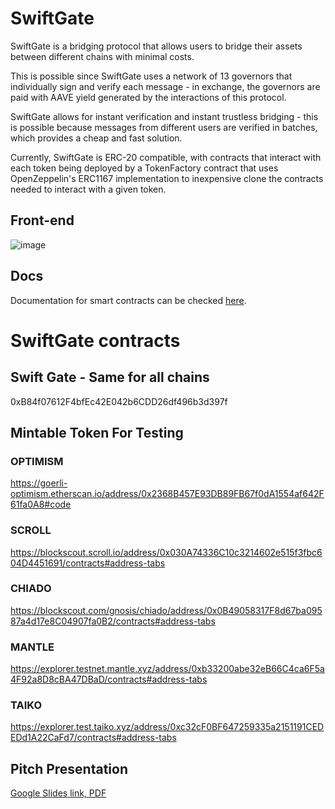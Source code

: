 # SwiftGate
SwiftGate is a bridging protocol that allows users to bridge their assets between different chains with minimal costs. 

This is possible since SwiftGate uses a network of 13 governors that individually sign and verify each message - in exchange, the governors are paid with AAVE yield generated by the interactions of this protocol.

SwiftGate allows for instant verification and instant trustless bridging - this is possible because messages from different users are verified in batches, which provides a cheap and fast solution.

Currently, SwiftGate is ERC-20 compatible, with contracts that interact with each token being deployed by a TokenFactory contract that uses OpenZeppelin's ERC1167 implementation to inexpensive clone the contracts needed to interact with a given token. 

## Front-end
![image](https://devfolio-prod.s3.ap-south-1.amazonaws.com/hackathons/ebe01ded8e8a4424a195c0ea4654550c/projects/234dc88cd6f148758314867285d1f2d1/b521ae3f-925a-4c55-a6db-759dd9c702f7.png)

## Docs
Documentation for smart contracts can be checked [here](https://0x73696d616f.github.io/swift-gate-contracts/index.html).


# SwiftGate contracts

## Swift Gate - Same for all chains

0xB84f07612F4bfEc42E042b6CDD26df496b3d397f

## Mintable Token For Testing

### OPTIMISM

https://goerli-optimism.etherscan.io/address/0x2368B457E93DB89FB67f0dA1554af642F61fa0A8#code

### SCROLL

https://blockscout.scroll.io/address/0x030A74336C10c3214602e515f3fbc604D4451691/contracts#address-tabs

### CHIADO

https://blockscout.com/gnosis/chiado/address/0x0B49058317F8d67ba09587a4d17e8C04907fa0B2/contracts#address-tabs

### MANTLE

https://explorer.testnet.mantle.xyz/address/0xb33200abe32eB66C4ca6F5a4F92a8D8cBA47DBaD/contracts#address-tabs

### TAIKO

https://explorer.test.taiko.xyz/address/0xc32cF0BF647259335a2151191CEDEDd1A22CaFd7/contracts#address-tabs



## Pitch Presentation
[Google Slides link, ](https://docs.google.com/presentation/d/1uIPEWzrVDwyOGbBpcgWYfn_tckzZHfMAKi5bKL6fLuo/edit?usp=sharing)
[PDF](https://github.com/0x73696d616f/SwiftGate/files/11712534/SwiftGate.pdf)
